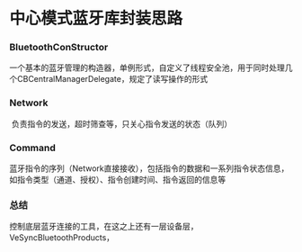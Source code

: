 # 中心模式蓝牙库封装思路

### BluetoothConStructor

​	一个基本的蓝牙管理的构造器，单例形式，自定义了线程安全池，用于同时处理几个CBCentralManagerDelegate，规定了读写操作的形式



### Network

​	负责指令的发送，超时筛查等，只关心指令发送的状态（队列）



### Command

​	蓝牙指令的序列（Network直接接收），包括指令的数据和一系列指令状态信息，如指令类型（通道、授权）、指令创建时间、指令返回的信息等



### 总结

控制底层蓝牙连接的工具，在这之上还有一层设备层，VeSyncBluetoothProducts，
